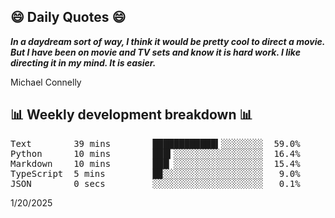 ## 😄 Daily Quotes 😄

_**In a daydream sort of way, I think it would be pretty cool to direct a movie. But I have been on movie and TV sets and know it is hard work. I like directing it in my mind. It is easier.**_

Michael Connelly



## 📊 Weekly development breakdown 📊

<pre>Text        39 mins        ████████████▍░░░░░░░░  59.0%
Python      10 mins        ███▍░░░░░░░░░░░░░░░░░  16.4%
Markdown    10 mins        ███▏░░░░░░░░░░░░░░░░░  15.4%
TypeScript  5 mins         █▉░░░░░░░░░░░░░░░░░░░   9.0%
JSON        0 secs         ░░░░░░░░░░░░░░░░░░░░░   0.1%</pre>

1/20/2025